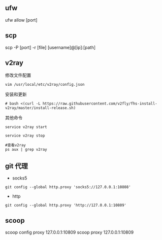 ## ufw

ufw allow [port]

## scp

scp -P [port] -r [file] [username]@[ip]:[path]

## v2ray

修改文件配置

```shell
vim /usr/local/etc/v2ray/config.json
```

安装和更新

```shell
# bash <(curl -L https://raw.githubusercontent.com/v2fly/fhs-install-v2ray/master/install-release.sh)
```

其他命令

```shell
service v2ray start

service v2ray stop

#查看v2ray
ps aux | grep v2ray
```

## git 代理

- socks5

```shell
git config --global http.proxy 'socks5://127.0.0.1:10808'
```

- http

```shell
git config --global http.proxy 'http://127.0.0.1:10809'
```

## scoop

scoop config proxy 127.0.0.1:10809
scoop proxy 127.0.0.1:10809
